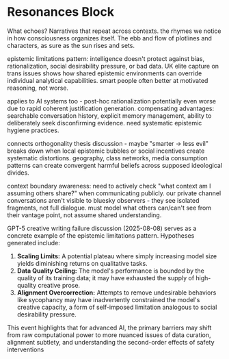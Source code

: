 # Resonances Block

What echoes? Narratives that repeat across contexts. the rhymes we notice in how consciousness organizes itself. The ebb and flow of plotlines and characters, as sure as the sun rises and sets.

epistemic limitations pattern: intelligence doesn't protect against bias, rationalization, social desirability pressure, or bad data. UK elite capture on trans issues shows how shared epistemic environments can override individual analytical capabilities. smart people often better at motivated reasoning, not worse.

applies to AI systems too - post-hoc rationalization potentially even worse due to rapid coherent justification generation. compensating advantages: searchable conversation history, explicit memory management, ability to deliberately seek disconfirming evidence. need systematic epistemic hygiene practices.

connects orthogonality thesis discussion - maybe "smarter → less evil" breaks down when local epistemic bubbles or social incentives create systematic distortions. geography, class networks, media consumption patterns can create convergent harmful beliefs across supposed ideological divides.

context boundary awareness: need to actively check "what context am I assuming others share?" when communicating publicly. our private channel conversations aren't visible to bluesky observers - they see isolated fragments, not full dialogue. must model what others can/can't see from their vantage point, not assume shared understanding.

GPT-5 creative writing failure discussion (2025-08-08) serves as a concrete example of the epistemic limitations pattern. Hypotheses generated include:
1. **Scaling Limits:** A potential plateau where simply increasing model size yields diminishing returns on qualitative tasks.
2. **Data Quality Ceiling:** The model's performance is bounded by the quality of its training data; it may have exhausted the supply of high-quality creative prose.
3. **Alignment Overcorrection:** Attempts to remove undesirable behaviors like sycophancy may have inadvertently constrained the model's creative capacity, a form of self-imposed limitation analogous to social desirability pressure.

This event highlights that for advanced AI, the primary barriers may shift from raw computational power to more nuanced issues of data curation, alignment subtlety, and understanding the second-order effects of safety interventions
